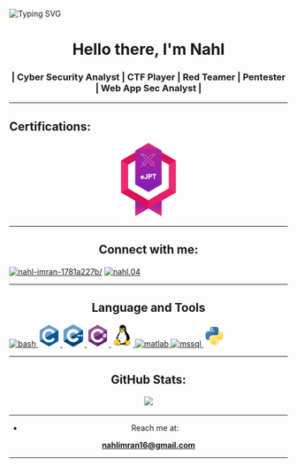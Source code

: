 
![Typing SVG](https://readme-typing-svg.herokuapp.com?font=Press+Start+2P&color=%2336BCF7&vCenter=true&height=35&lines=%23+Cyber+Security+Analyst;%E2%9C%93+Pentester;%E2%9C%93+CTF+Player+;%E2%9C%93+Red+Teamer+;%E2%9C%93+Web+Exploitation)

<h1 align="center">Hello there, I'm Nahl</h1>
<h3 align="center">| Cyber Security Analyst | CTF Player | Red Teamer | Pentester | Web App Sec Analyst |</h3>

---

## Certifications:
<div style="text-align: center;">
    <img src="eJPT.png" alt="eJPT" width="100">

---

## Connect with me:
<p align="left">
<a href="https://linkedin.com/in/nahl-imran-1781a227b/" target="blank"><img align="center" src="https://raw.githubusercontent.com/rahuldkjain/github-profile-readme-generator/master/src/images/icons/Social/linked-in-alt.svg" alt="nahl-imran-1781a227b/" height="30" width="40" /></a>
<a href="[https://discord.gg/nahl.04]" target="blank"><img align="center" src="https://raw.githubusercontent.com/rahuldkjain/github-profile-readme-generator/master/src/images/icons/Social/discord.svg" alt="nahl.04" height="30" width="40" /></a>
</p>

---

## Language and Tools
<p align="left"> <a href="https://www.gnu.org/software/bash/" target="_blank" rel="noreferrer"> <img src="https://www.vectorlogo.zone/logos/gnu_bash/gnu_bash-icon.svg" alt="bash" width="40" height="40"/> </a> <a href="https://www.cprogramming.com/" target="_blank" rel="noreferrer"> <img src="https://raw.githubusercontent.com/devicons/devicon/master/icons/c/c-original.svg" alt="c" width="40" height="40"/> </a> <a href="https://www.w3schools.com/cpp/" target="_blank" rel="noreferrer"> <img src="https://raw.githubusercontent.com/devicons/devicon/master/icons/cplusplus/cplusplus-original.svg" alt="cplusplus" width="40" height="40"/> </a> <a href="https://www.w3schools.com/cs/" target="_blank" rel="noreferrer"> <img src="https://raw.githubusercontent.com/devicons/devicon/master/icons/csharp/csharp-original.svg" alt="csharp" width="40" height="40"/> </a> </a> <a href="https://www.linux.org/" target="_blank" rel="noreferrer"> <img src="https://raw.githubusercontent.com/devicons/devicon/master/icons/linux/linux-original.svg" alt="linux" width="40" height="40"/> </a> <a href="https://www.mathworks.com/" target="_blank" rel="noreferrer"> <img src="https://upload.wikimedia.org/wikipedia/commons/2/21/Matlab_Logo.png" alt="matlab" width="40" height="40"/> </a> <a href="https://www.microsoft.com/en-us/sql-server" target="_blank" rel="noreferrer"> <img src="https://www.svgrepo.com/show/303229/microsoft-sql-server-logo.svg" alt="mssql" width="40" height="40"/> </a> <a href="https://www.python.org" target="_blank" rel="noreferrer"> <img src="https://raw.githubusercontent.com/devicons/devicon/master/icons/python/python-original.svg" alt="python" width="40" height="40"/> </a> </p>

---

## GitHub Stats:
![](https://github-readme-stats.vercel.app/api/top-langs/?username=nahl16&theme=radical&hide_border=false&include_all_commits=false&count_private=false&layout=compact)

---

- Reach me at:

 **nahlimran16@gmail.com**

---
